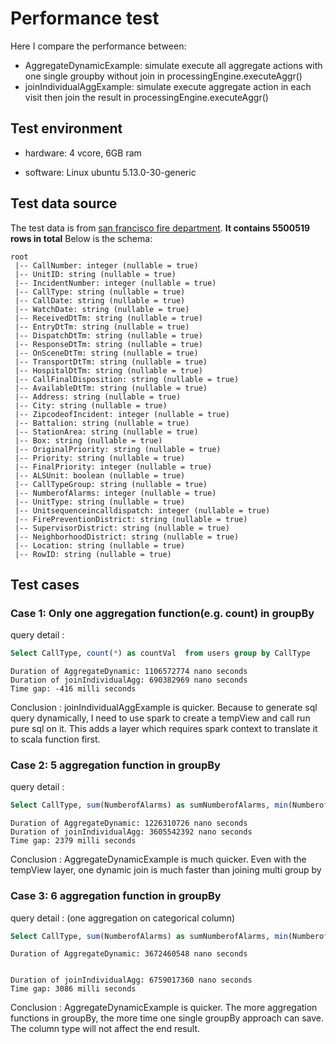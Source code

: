 # Performance test 

Here I compare the performance between:
- AggregateDynamicExample: simulate execute all aggregate actions with one single groupby without join in processingEngine.executeAggr()
- joinIndividualAggExample: simulate execute aggregate action in each visit then join the result in processingEngine.executeAggr()

## Test environment

- hardware: 4 vcore, 6GB ram

- software: Linux ubuntu 5.13.0-30-generic

## Test data source

The test data is from [san francisco fire department](https://data.sfgov.org/Public-Safety/Fire-Incidents/wr8u-xric).
**It contains 5500519 rows in total**
Below is the schema:

```text
root
 |-- CallNumber: integer (nullable = true)
 |-- UnitID: string (nullable = true)
 |-- IncidentNumber: integer (nullable = true)
 |-- CallType: string (nullable = true)
 |-- CallDate: string (nullable = true)
 |-- WatchDate: string (nullable = true)
 |-- ReceivedDtTm: string (nullable = true)
 |-- EntryDtTm: string (nullable = true)
 |-- DispatchDtTm: string (nullable = true)
 |-- ResponseDtTm: string (nullable = true)
 |-- OnSceneDtTm: string (nullable = true)
 |-- TransportDtTm: string (nullable = true)
 |-- HospitalDtTm: string (nullable = true)
 |-- CallFinalDisposition: string (nullable = true)
 |-- AvailableDtTm: string (nullable = true)
 |-- Address: string (nullable = true)
 |-- City: string (nullable = true)
 |-- ZipcodeofIncident: integer (nullable = true)
 |-- Battalion: string (nullable = true)
 |-- StationArea: string (nullable = true)
 |-- Box: string (nullable = true)
 |-- OriginalPriority: string (nullable = true)
 |-- Priority: string (nullable = true)
 |-- FinalPriority: integer (nullable = true)
 |-- ALSUnit: boolean (nullable = true)
 |-- CallTypeGroup: string (nullable = true)
 |-- NumberofAlarms: integer (nullable = true)
 |-- UnitType: string (nullable = true)
 |-- Unitsequenceincalldispatch: integer (nullable = true)
 |-- FirePreventionDistrict: string (nullable = true)
 |-- SupervisorDistrict: string (nullable = true)
 |-- NeighborhoodDistrict: string (nullable = true)
 |-- Location: string (nullable = true)
 |-- RowID: string (nullable = true)
```

## Test cases

### Case 1: Only one aggregation function(e.g. count) in groupBy 

query detail :
```sql
Select CallType, count(*) as countVal  from users group by CallType
```

```text
Duration of AggregateDynamic: 1106572774 nano seconds
Duration of joinIndividualAgg: 690382969 nano seconds
Time gap: -416 milli seconds
```

Conclusion : joinIndividualAggExample is quicker. Because to generate sql query dynamically, I need to use spark
to create a tempView and call run pure sql on it. This adds a layer which requires spark context to translate it to scala
function first.

### Case 2: 5 aggregation function in groupBy

query detail : 
```sql
Select CallType, sum(NumberofAlarms) as sumNumberofAlarms, min(NumberofAlarms) as minNumberofAlarms, avg(NumberofAlarms) as avgNumberofAlarms, max(NumberofAlarms) as NumberofAlarms, count(*) as countVal  from users group by CallType
```

```text
Duration of AggregateDynamic: 1226310726 nano seconds
Duration of joinIndividualAgg: 3605542392 nano seconds
Time gap: 2379 milli seconds
```

Conclusion : AggregateDynamicExample is much quicker. Even with the tempView layer, one dynamic join is much faster than
joining multi group by 

### Case 3: 6 aggregation function in groupBy

query detail : (one aggregation on categorical column)
```sql
Select CallType, sum(NumberofAlarms) as sumNumberofAlarms, min(NumberofAlarms) as minNumberofAlarms, avg(NumberofAlarms) as avgNumberofAlarms, max(NumberofAlarms) as NumberofAlarms, count(*) as countVal, collect_list(City) as allCities  from users group by CallType
```

```text
Duration of AggregateDynamic: 3672460548 nano seconds


Duration of joinIndividualAgg: 6759017360 nano seconds
Time gap: 3086 milli seconds
```

Conclusion : AggregateDynamicExample is quicker. The more aggregation functions in groupBy, the more time  one single groupBy
approach can save. The column type will not affect the end result.

